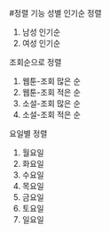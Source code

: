 #정렬 기능
성별 인기순 정렬
1. 남성 인기순
2. 여성 인기순

조회순으로 정렬
1. 웹툰-조회 많은 순
2. 웹툰-조회 적은 순
3. 소설-조회 많은 순
4. 소설-조회 적은 순

요일별 정렬
1. 월요일
2. 화요일
3. 수요일
4. 목요일
5. 금요일
6. 토요일
7. 일요일